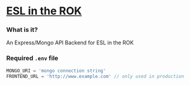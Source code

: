 # [ESL in the ROK]()

### What is it?
An Express/Mongo API Backend for ESL in the ROK

### Required `.env` file

```js
MONGO_URI = 'mongo connection string'
FRONTEND_URL = 'http://www.example.com' // only used in production
```
